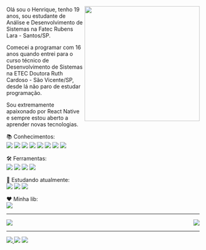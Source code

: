 <img src="https://user-images.githubusercontent.com/65872394/123756467-5010c300-d893-11eb-9916-596d3302ce98.gif" align="right" min-width="300px" max-width="550px" width="300px"
 />

<p align="left" >
  Olá sou o Henrique, tenho 19 anos, sou estudante de Análise e Desenvolvimento de Sistemas na Fatec Rubens Lara - Santos/SP.
</p>

<p align="left" >
  Comecei a programar com 16 anos quando entrei para o curso técnico de Desenvolvimento de Sistemas na ETEC Doutora Ruth Cardoso - São Vicente/SP, desde lá não paro de estudar     programação.
</p>

<p align="left" >
  Sou extremamente apaixonado por React Native e sempre estou aberto a aprender novas tecnologias.
</p>

<p align="left" >
  📚 Conhecimentos: 
  <br>
  <img src="https://img.shields.io/badge/HTML5-E34F26?style=flat-square&logo=html5&logoColor=white"> 
  <img src="https://img.shields.io/badge/CSS3-1572B6?style=flat-square&logo=css3&logoColor=white"> 
  <img src="https://img.shields.io/badge/JavaScript-FFA500?style=flat-square&logo=javascript&logoColor=white"> 
  <img src="https://img.shields.io/badge/TypeScript-3178C6?style=flat-square&logo=typescript&logoColor=white"> 
  <img src="https://img.shields.io/badge/ReactJS-00BFFF?style=flat-square&logo=react&logoColor=white">
  <img src="https://img.shields.io/badge/Next.js-000000?style=flat-square&logo=next.js&logoColor=white">
  <img src="https://img.shields.io/badge/React Native-836FFF?style=flat-square&logo=react&logoColor=white"> 
  <img src="https://img.shields.io/badge/Expo-000020?style=flat-square&logo=expo&logoColor=white">
</p>

<p align="left" >
  🛠️ Ferramentas: 
  <br>
  <img src="https://img.shields.io/badge/Microsoft Windows-5E5E5E?style=flat-square&logo=microsoft&logoColor=white"> 
  <img src="https://img.shields.io/badge/Visual Studio Code-007ACC?style=flat-square&logo=visual-studio-code&logoColor=white"> 
  <img src="https://img.shields.io/badge/Git-F05032?style=flat-square&logo=git&logoColor=white"> 
  <img src="https://img.shields.io/badge/GitHub-181717?style=flat-square&logo=github&logoColor=white"> 
</p>

<p align="left" >
  📖 Estudando atualmente: 
  <br>
  <img src="https://img.shields.io/badge/React Native-836FFF?style=flat-square&logo=react&logoColor=white"> 
  <img src="https://img.shields.io/badge/JavaScript-FFA500?style=flat-square&logo=javascript&logoColor=white"> 
  <img src="https://img.shields.io/badge/TypeScript-3178C6?style=flat-square&logo=typescript&logoColor=white"> 
</p>

<p align="left" > 
  ❤️ Minha lib:
  <br>
 
<a href="https://www.npmjs.com/package/react-translation-firebase-errors">
  <img src="https://github-readme-stats.vercel.app/api/pin/?username=hmdarkfir3&repo=react-translation-firebase-errors&title_color=5D478B&bg_color=111111&text_color=E8E8E8&border_color=5D478B" />
</a>
 
</p>

---

<p align="left" >
  <a href="https://github.com/anuraghazra/github-readme-stats">
   <img src="https://github-readme-stats.vercel.app/api?username=hmdarkfir3&title_color=5D478B&bg_color=111111&text_color=E8E8E8&border_color=5D478B&show_icons=true" />
 </a>

 <a href="https://github.com/anuraghazra/github-readme-stats">
   <img  align="right" src="https://github-readme-stats.vercel.app/api/top-langs/?username=hmdarkfir3&title_color=5D478B&bg_color=111111&text_color=E8E8E8&border_color=5D478B&langs_count=5&layout=compact" />
 </a>
</p>

---

<p align="left">
  <a href="mailto:henriquestudo@outlook.com" target="_blank"><img src="https://img.shields.io/badge/Outlook-0078D4?style=for-the-badge&logo=microsoft-outlook&logoColor=white">     </a>
  <a href="https://www.linkedin.com/in/henrique-luís-oliveira-marques-3406361a7/" target="_blank"><img src="https://img.shields.io/badge/LinkedIn-0A66C2?style=for-the-badge&logo=linkedin&logoColor=white"></a>
 <a href="https://www.instagram.com/hrq_marques/" target="_blank"><img src="https://img.shields.io/badge/Instagram-E4405F?style=for-the-badge&logo=instagram&logoColor=white"></a>
<p>


